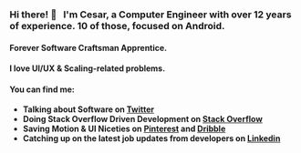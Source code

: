 ### Hi there! 👋 &nbsp; I'm Cesar, a Computer Engineer with over 12 years of experience. 10 of those, focused on Android.
#### Forever Software Craftsman Apprentice.
#### I love UI/UX & Scaling-related problems.
#### You can find me: 

- **Talking about Software on [Twitter](https://twitter.com/cesards_)**
- **Doing Stack Overflow Driven Development on [Stack Overflow](https://stackoverflow.com/users/689723/cesards)**
- **Saving Motion & UI Niceties on [Pinterest](https://www.pinterest.com/cesards_/boards) and [Dribble](https://dribbble.com/cesards/collections)**
- **Catching up on the latest job updates from developers on [Linkedin](https://www.linkedin.com/in/cesards/)**
